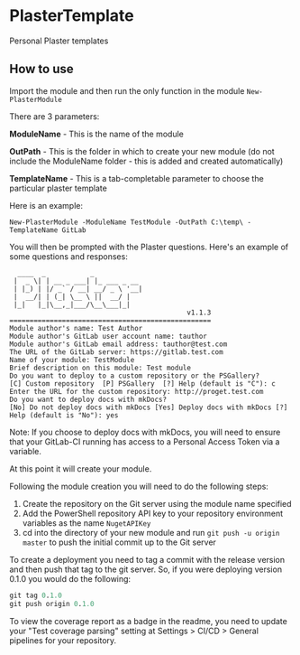 # PlasterTemplate
Personal Plaster templates

## How to use
Import the module and then run the only function in the module `New-PlasterModule`

There are 3 parameters:

**ModuleName** - This is the name of the module

**OutPath** - This is the folder in which to create your new module (do not include the ModuleName folder - this is added and created automatically)

**TemplateName** - This is a tab-completable parameter to choose the particular plaster template

Here is an example:
```
New-PlasterModule -ModuleName TestModule -OutPath C:\temp\ -TemplateName GitLab
```

You will then be prompted with the Plaster questions. Here's an example of some questions and responses:
```
  ____  _           _
 |  _ \| | __ _ ___| |_ ___ _ __
 | |_) | |/ _` / __| __/ _ \ '__|
 |  __/| | (_| \__ \ ||  __/ |
 |_|   |_|\__,_|___/\__\___|_|
                                            v1.1.3
==================================================
Module author's name: Test Author
Module author's GitLab user account name: tauthor
Module author's GitLab email address: tauthor@test.com
The URL of the GitLab server: https://gitlab.test.com
Name of your module: TestModule
Brief description on this module: Test module
Do you want to deploy to a custom repository or the PSGallery?
[C] Custom repository  [P] PSGallery  [?] Help (default is "C"): c
Enter the URL for the custom repository: http://proget.test.com
Do you want to deploy docs with mkDocs?
[No] Do not deploy docs with mkDocs [Yes] Deploy docs with mkDocs [?] Help (default is "No"): yes
```

Note: If you choose to deploy docs with mkDocs, you will need to ensure that your GitLab-CI running has access to a Personal Access Token via a variable.


At this point it will create your module.

Following the module creation you will need to do the following steps:

1. Create the repository on the Git server using the module name specified
2. Add the PowerShell repository API key to your repository environment variables as the name `NugetAPIKey`
3. cd into the directory of your new module and run `git push -u origin master` to push the initial commit up to the Git server

To create a deployment you need to tag a commit with the release version and then push that tag to the git server. So, if you were deploying version 0.1.0 you would do the following:
```ps
git tag 0.1.0
git push origin 0.1.0
```
To view the coverage report as a badge in the readme, you need to update your "Test coverage parsing" setting at Settings > CI/CD > General pipelines for your repository.
<!-- Add recommended regex settings for "'/^Covered (\d+.\d+\%) of \d+ analyzed Commands in \d+ Files\.$/'" here. -->
